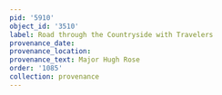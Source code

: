 ```yaml
---
pid: '5910'
object_id: '3510'
label: Road through the Countryside with Travelers
provenance_date:
provenance_location:
provenance_text: Major Hugh Rose
order: '1085'
collection: provenance
---
```

